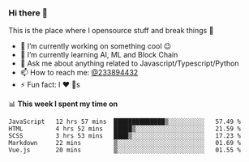 ### Hi there 👋

<!--
**a233894432/a233894432** is a ✨ _special_ ✨ repository because its `README.md` (this file) appears on your GitHub profile.

Here are some ideas to get you started:

- 🔭 I’m currently working on ...
- 🌱 I’m currently learning ...
- 👯 I’m looking to collaborate on ...
- 🤔 I’m looking for help with ...
- 💬 Ask me about ...
- 📫 How to reach me: ...
- 😄 Pronouns: ...
- ⚡ Fun fact: ...
-->
 
 
This is the place where I opensource stuff and break things :rofl:

- 🔭 I’m currently working on something cool :wink:
- 🌱 I’m currently learning AI, ML and Block Chain
- 💬 Ask me about anything related to Javascript/Typescript/Python
- 📫 How to reach me: [@233894432](https://twitter.com/233894432)
- ⚡ Fun fact: I :heart: :dog:s

📊 **This week I spent my time on**
<!--START_SECTION:waka-->
```text
JavaScript   12 hrs 57 mins  ██████████████▒░░░░░░░░░░   57.49 % 
HTML         4 hrs 52 mins   █████▒░░░░░░░░░░░░░░░░░░░   21.59 % 
SCSS         3 hrs 53 mins   ████▒░░░░░░░░░░░░░░░░░░░░   17.23 % 
Markdown     22 mins         ▒░░░░░░░░░░░░░░░░░░░░░░░░   01.69 % 
Vue.js       20 mins         ▒░░░░░░░░░░░░░░░░░░░░░░░░   01.55 % 
```
<!--END_SECTION:waka-->
